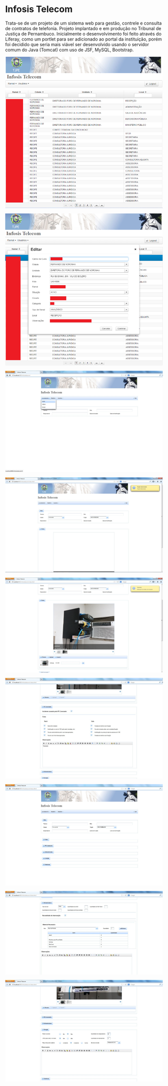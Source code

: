 # Infosis Telecom

Trata-se de um projeto de um sistema web para gestão, contrele e consulta de contratos de telefonia. Projeto implantado e em produção no Tribunal de Justiça de Pernambuco. 
Inicialmente o desenvolvimento foi feito através do Liferay, como um portlet para ser adicionado ao portal da instituição, porém foi decidido que seria mais viável 
ser desenvolvido usando o servidor comum do Java (Tomcat) com uso de JSF, MySQL, Bootstrap.

![screenshot02](https://github.com/andersonmends/infosis-telecom/blob/master/img2.png)

![screenshot04](https://github.com/andersonmends/infosis-telecom/blob/master/img4.png)


![screenshot04](https://github.com/andersonmends/infosis-telecom/blob/master/02.jpg)

![screenshot04](https://github.com/andersonmends/infosis-telecom/blob/master/03.jpg)

![screenshot04](https://github.com/andersonmends/infosis-telecom/blob/master/04.jpg)

![screenshot04](https://github.com/andersonmends/infosis-telecom/blob/master/05.jpg)

![screenshot04](https://github.com/andersonmends/infosis-telecom/blob/master/06.jpg)

![screenshot04](https://github.com/andersonmends/infosis-telecom/blob/master/07.jpg)

![screenshot04](https://github.com/andersonmends/infosis-telecom/blob/master/08.jpg)
